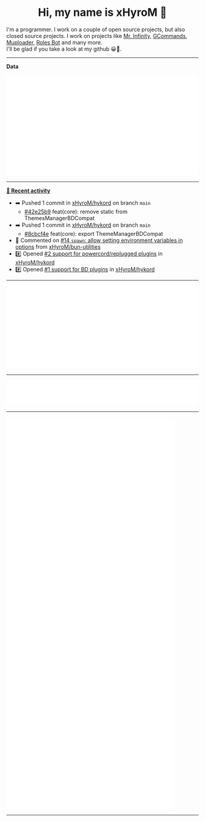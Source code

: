 <p align="center">
    <!-- <img src="https://avatars.githubusercontent.com/u/56601352" width="192" alt="hyro's pfp" /> -->
    <h1 align="center">Hi, my name is xHyroM 👋</h1>
</p>

I'm a programmer. I work on a couple of open source projects, but also closed source projects. I work on projects like [Mr. Infinity](https://discord.com/oauth2/authorize?client_id=720321585625694239&scope=bot%20applications.commands&permissions=8&redirect_uri=https://blobs.gq/imanager&prompt=consent&response_type=code), [GCommands](https://github.com/Garlic-Team/GCommands), [Muploader](https://github.com/xHyroM/Muploader), [Roles Bot](https://github.com/xHyroM/roles-bot) and many more.  
I'll be glad if you take a look at my github 😀👀.

___
**Data**

<img src="https://github.com/xHyroM/xHyroM/blob/master/.cache/base.svg">

___

**[📰 Recent activity](https://github.com/xHyroM)**
* ➡️ Pushed 1 commit in [xHyroM/hykord](https://github.com/xHyroM/hykord) on branch `main`
  * [#42e25b9](https://github.com/xHyroM/hykord/commit/42e25b9) feat(core): remove static from ThemesManagerBDCompat
* ➡️ Pushed 1 commit in [xHyroM/hykord](https://github.com/xHyroM/hykord) on branch `main`
  * [#8cbcf4e](https://github.com/xHyroM/hykord/commit/8cbcf4e) feat(core): export ThemeManagerBDCompat
* 💬 Commented on [#14 `spawn`: allow setting environment variables in options](https://github.com/xHyroM/bun-utilities/issues/14) from [xHyroM/bun-utilities](https://github.com/xHyroM/bun-utilities)
* #️⃣ Opened [#2 support for powercord/replugged plugins](https://github.com/xHyroM/hykord/issues/2) in [xHyroM/hykord](https://github.com/xHyroM/hykord)
* #️⃣ Opened [#1 support for BD plugins](https://github.com/xHyroM/hykord/issues/1) in [xHyroM/hykord](https://github.com/xHyroM/hykord)


___

<img src="https://github.com/xHyroM/xHyroM/blob/master/.cache/isocalendar.svg">

___

<img src="https://github.com/xHyroM/xHyroM/blob/master/.cache/languages.svg">

___

<img src="https://github.com/xHyroM/xHyroM/blob/master/.cache/achievements.svg">

___

